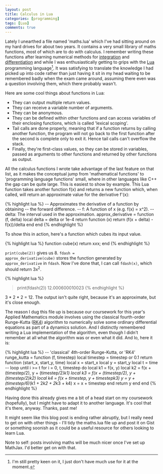 ```yaml
---
layout: post
title: Calculus in Lua
categories: [programming]
tags: [Lua]
comments: true
---
```


Lately I unearthed a file named 'maths.lua' which I've had sitting around on my hard drives for about two years. It contains a very small library of maths functions, most of which are to do with calculus. I remember writing these functions after learning numerical methods for <a href="https://en.wikipedia.org/wiki/Numerical_integration">integration</a> and <a href="https://en.wikipedia.org/wiki/Numerical_differentiation">differentiation</a> and while I was enthusiastically getting to grips with the <a href="http://www.lua.org/">Lua</a> programming language[^1]. It was satisfying to translate the knowledge I had picked up into code rather than just having it sit in my head waiting to be remembered badly when the exam came around, assuming there even was a question involving them, which there probably wasn't.

Here are some cool things about functions in Lua: 

* They can output multiple return values.
* They can receive a variable number of arguments.
* They can be anonymous. 
* They can be defined within other functions and can access variables of their enclosing functions, which is called 'lexical scoping'.
* Tail calls are done properly, meaning that if a function returns by calling another function, the program will not go back to the first function after the second is complete only to exit it. Hence tail calls can't overflow the stack.
* Finally, they're first-class values, so they can be stored in variables, passed as arguments to other functions and returned by other functions as output.

All the calculus functions I wrote take advantage of the last feature on that list, as it makes the conceptual jump from 'mathematical functions' to 'programming language functions' small, where in other languages like C++ the gap can be quite large. This is easiest to show by example. This Lua function takes another function f(x) and returns a new function which, when called, will return an approximate value for the derivative f'(x):

{% highlight lua %}
-- Approximates the derivative of a function by obtaining 
-- the forward difference.
-- f: A function of x (e.g. f(x) = x^2).
-- delta: The interval used in the approximation.
approx_derivative = function (f, delta)
  local delta = delta or 1e-4
  return function (x)
           return (f(x + delta) - f(x))/delta
         end
end
{% endhighlight %}

To show this in action, here's a function which cubes its input value.

{% highlight lua %}
function cube(x)
  return x*x*x;
end
{% endhighlight %}

<code>print(cube(2))</code> gives us 8. <code>fdash = approx_derivative(cube)</code> stores the function generated by <code>approx_derivative</code> in <code>fdash</code>. Now I've done that, I can call <code>fdash(x)</code>, which should return 3x<sup>2</sup>.

{% highlight lua %}
> print(fdash(2))
12.000600010023
{% endhighlight %}

3 * 2 * 2 = 12. The output isn't quite right, because it's an approximate, but it's close enough.

The reason I dug this file up is because our coursework for this year's Applied Mathematics module involves using the classical fourth-order Runge-Kutta (<a href="https://en.wikipedia.org/wiki/Runge%E2%80%93Kutta_methods#The_Runge.E2.80.93Kutta_method">RK4</a>) algorithm to numerically solve some ordinary differential equations as part of a dynamics solution. And I distinctly remembered writing a Lua implementation of the algorithm, even though I didn't remember at all what the algorithm was or even what it did. And lo, here it is:

{% highlight lua %}
-- 'classical' 4th-order Runge-Kutta, or 'RK4'
runge_kutta = function (f, timestep)
  local timestep = timestep or 0.1
  return function (start_x, start_y, time)
           local x = start_x
           local y = start_y
           local t = time
           -- loop until i >= t
           for i = 0, t, timestep do
             local k1 = f(x, y)
             local k2 = f(x + (timestep/2), y + (timestep/2)*k1)
             local k3 = f(x + (timestep/2), y + (timestep/2)*k2)
             local k4 = f(x + timestep, y + timestep*k3)
             y = y + (timestep/6)*(k1 + 2*k2 + 2*k3 + k4)
             x = x + timestep
           end
           return y
         end
end
{% endhighlight %}

Having done this already gives me a bit of a head start on my coursework (hopefully), but I might have to adapt it to another language. It's cool that it's there, anyway. Thanks, past me! 

It might seem like this blog post is ending rather abruptly, but I really need to get on with other things - I'll tidy the maths.lua file up and post it on Gist or something soonish as it could be a useful resource for others looking to learn Lua.

Note to self: posts involving maths will be much nicer once I've set up MathJax. I'd better get on with that.

[^1]: I'm still pretty keen on it, I just don't have much use for it at the moment.